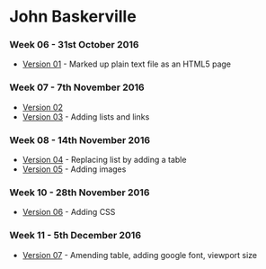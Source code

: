 John Baskerville
==================

### Week 06 - 31st October 2016

- [Version 01](https://loisgordon.github.io/john-baskerville/john-baskerville.html) - Marked up plain text file as an HTML5 page

### Week 07 - 7th November 2016

- [Version 02](https://loisgordon.github.io/john-baskerville/john-baskerville2.html) 
- [Version 03](https://loisgordon.github.io/john-baskerville/john-baskerville3.html) - Adding lists and links

### Week 08 - 14th November 2016

- [Version 04](https://loisgordon.github.io/john-baskerville/john-baskerville4.html) - Replacing list by adding a table
- [Version 05](https://loisgordon.github.io/john-baskerville/john-baskerville5.html) - Adding images

### Week 10 - 28th November 2016
- [Version 06](https://loisgordon.github.io/john-baskerville/john-baskerville6.html) - Adding CSS 

### Week 11 - 5th December 2016
- [Version 07](https://loisgordon.github.io/john-baskerville/john-baskerville7.html) - Amending table, adding google font, viewport size

                                                                                    
                                                                                     